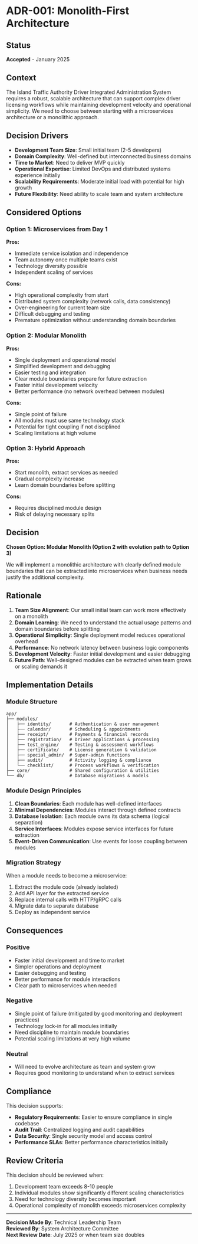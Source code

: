 # ADR-001: Monolith-First Architecture

## Status
**Accepted** - January 2025

## Context

The Island Traffic Authority Driver Integrated Administration System requires a robust, scalable architecture that can support complex driver licensing workflows while maintaining development velocity and operational simplicity. We need to choose between starting with a microservices architecture or a monolithic approach.

## Decision Drivers

- **Development Team Size**: Small initial team (2-5 developers)
- **Domain Complexity**: Well-defined but interconnected business domains
- **Time to Market**: Need to deliver MVP quickly
- **Operational Expertise**: Limited DevOps and distributed systems experience initially
- **Scalability Requirements**: Moderate initial load with potential for high growth
- **Future Flexibility**: Need ability to scale team and system architecture

## Considered Options

### Option 1: Microservices from Day 1
**Pros:**
- Immediate service isolation and independence
- Team autonomy once multiple teams exist
- Technology diversity possible
- Independent scaling of services

**Cons:**
- High operational complexity from start
- Distributed system complexity (network calls, data consistency)
- Over-engineering for current team size
- Difficult debugging and testing
- Premature optimization without understanding domain boundaries

### Option 2: Modular Monolith
**Pros:**
- Single deployment and operational model
- Simplified development and debugging
- Easier testing and integration
- Clear module boundaries prepare for future extraction
- Faster initial development velocity
- Better performance (no network overhead between modules)

**Cons:**
- Single point of failure
- All modules must use same technology stack
- Potential for tight coupling if not disciplined
- Scaling limitations at high volume

### Option 3: Hybrid Approach
**Pros:**
- Start monolith, extract services as needed
- Gradual complexity increase
- Learn domain boundaries before splitting

**Cons:**
- Requires disciplined module design
- Risk of delaying necessary splits

## Decision

**Chosen Option: Modular Monolith (Option 2 with evolution path to Option 3)**

We will implement a monolithic architecture with clearly defined module boundaries that can be extracted into microservices when business needs justify the additional complexity.

## Rationale

1. **Team Size Alignment**: Our small initial team can work more effectively on a monolith
2. **Domain Learning**: We need to understand the actual usage patterns and domain boundaries before splitting
3. **Operational Simplicity**: Single deployment model reduces operational overhead
4. **Performance**: No network latency between business logic components
5. **Development Velocity**: Faster initial development and easier debugging
6. **Future Path**: Well-designed modules can be extracted when team grows or scaling demands it

## Implementation Details

### Module Structure
```
app/
├── modules/
│   ├── identity/       # Authentication & user management
│   ├── calendar/       # Scheduling & appointments  
│   ├── receipt/        # Payments & financial records
│   ├── registration/   # Driver applications & processing
│   ├── test_engine/    # Testing & assessment workflows
│   ├── certificate/    # License generation & validation
│   ├── special_admin/  # Super-admin functions
│   ├── audit/          # Activity logging & compliance
│   └── checklist/      # Process workflows & verification
├── core/               # Shared configuration & utilities
└── db/                 # Database migrations & models
```

### Module Design Principles
1. **Clean Boundaries**: Each module has well-defined interfaces
2. **Minimal Dependencies**: Modules interact through defined contracts
3. **Database Isolation**: Each module owns its data schema (logical separation)
4. **Service Interfaces**: Modules expose service interfaces for future extraction
5. **Event-Driven Communication**: Use events for loose coupling between modules

### Migration Strategy
When a module needs to become a microservice:
1. Extract the module code (already isolated)
2. Add API layer for the extracted service
3. Replace internal calls with HTTP/gRPC calls
4. Migrate data to separate database
5. Deploy as independent service

## Consequences

### Positive
- Faster initial development and time to market
- Simpler operations and deployment
- Easier debugging and testing
- Better performance for module interactions
- Clear path to microservices when needed

### Negative
- Single point of failure (mitigated by good monitoring and deployment practices)
- Technology lock-in for all modules initially
- Need discipline to maintain module boundaries
- Potential scaling limitations at very high volume

### Neutral
- Will need to evolve architecture as team and system grow
- Requires good monitoring to understand when to extract services

## Compliance

This decision supports:
- **Regulatory Requirements**: Easier to ensure compliance in single codebase
- **Audit Trail**: Centralized logging and audit capabilities
- **Data Security**: Single security model and access control
- **Performance SLAs**: Better performance characteristics initially

## Review Criteria

This decision should be reviewed when:
1. Development team exceeds 8-10 people
2. Individual modules show significantly different scaling characteristics
3. Need for technology diversity becomes important
4. Operational complexity of monolith exceeds microservices complexity

---

**Decision Made By**: Technical Leadership Team  
**Reviewed By**: System Architecture Committee  
**Next Review Date**: July 2025 or when team size doubles